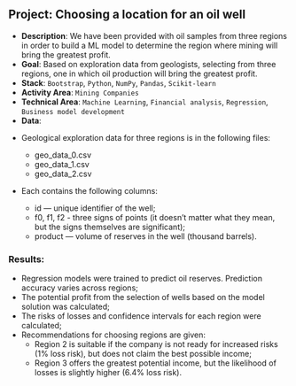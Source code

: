 ## Project: Choosing a location for an oil well
* **Description**: 
We have been provided with oil samples from three regions in order to build a ML model to determine the region where mining will bring the greatest profit.
* **Goal**: 
Based on exploration data from geologists, selecting from three regions, one in which oil production will bring the greatest profit.
* **Stack**:
`Bootstrap`, `Python`, `NumPy`, `Pandas`, `Scikit-learn`
* **Activity Area**:
`Mining Companies`
* **Technical Area**: 
`Machine Learning`, `Financial analysis`, `Regression`, `Business model development`
* **Data**:
- Geological exploration data for three regions is in the following files:
    - geo_data_0.csv
    - geo_data_1.csv
    - geo_data_2.csv

- Each contains the following columns:
    - id — unique identifier of the well;
    - f0, f1, f2 - three signs of points (it doesn’t matter what they mean, but the signs themselves are significant);
    - product — volume of reserves in the well (thousand barrels).

### Results:

- Regression models were trained to predict oil reserves. Prediction accuracy varies across regions;
- The potential profit from the selection of wells based on the model solution was calculated;
- The risks of losses and confidence intervals for each region were calculated;
- Recommendations for choosing regions are given:
    - Region 2 is suitable if the company is not ready for increased risks (1% loss risk), but does not claim the best possible income;
    - Region 3 offers the greatest potential income, but the likelihood of losses is slightly higher (6.4% loss risk).
